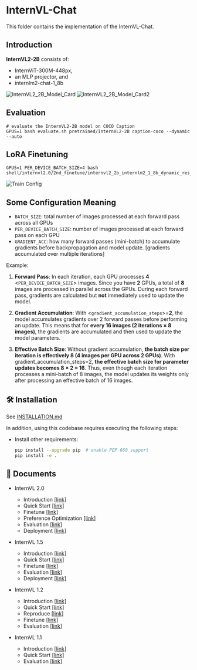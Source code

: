 # InternVL-Chat

This folder contains the implementation of the InternVL-Chat.


## Introduction
**InternVL2-2B** consists of:
- InternViT-300M-448px, 
- an MLP projector, and 
- internlm2-chat-1_8b


![InternVL2_2B_Model_Card](assets/model_card.png)
![InternVL2_2B_Model_Card2](assets/model_card2.png)

## Evaluation 
```aiignore
# evaluate the InternVL2-2B model on COCO Caption
GPUS=1 bash evaluate.sh pretrained/InternVL2-2B caption-coco --dynamic --auto
```

## LoRA Finetuning
```aiignore
GPUS=1 PER_DEVICE_BATCH_SIZE=4 bash shell/internvl2.0/2nd_finetune/internvl2_2b_internlm2_1_8b_dynamic_res_2nd_finetune_lora_coco.sh
```
![Train Config](assets/internvl2_2b_internlm2_1_8b_dynamic_res_2nd_finetune_lora_coco.png)

## Some Configuration Meaning
- `BATCH_SIZE`: total number of images processed at each forward pass across all GPUs
- `PER_DEVICE_BATCH_SIZE`: number of images processed at each forward pass on each GPU
- `GRADIENT_ACC`: how many forward passes (mini-batch) to accumulate gradients before backpropagation and model update. [gradients accumulated over multiple iterations]

Example: 
1. **Forward Pass**:
In each iteration, each GPU processes **4** <`PER_DEVICE_BATCH_SIZE`> images.
Since you have **2** GPUs, a total of **8** images are processed in parallel across the GPUs.
During each forward pass, gradients are calculated but **not** immediately used to update the model.

2. **Gradient Accumulation**:
With <`gradient_accumulation_steps`>=**2**, the model accumulates gradients over 2 forward passes before performing an update.
This means that for **every 16 images (2 iterations × 8 images)**, the gradients are accumulated and then used to update the model parameters.

3. **Effective Batch Size**:
Without gradient accumulation, **the batch size per iteration is effectively 8 (4 images per GPU across 2 GPUs)**.
With gradient_accumulation_steps=2, **the effective batch size for parameter updates becomes 8 × 2 = 16**.
Thus, even though each iteration processes a mini-batch of 8 images, the model updates its weights only after processing an effective batch of 16 images.


## 🛠️ Installation

See [INSTALLATION.md](../INSTALLATION.md)

In addition, using this codebase requires executing the following steps:

- Install other requirements:

  ```bash
  pip install --upgrade pip  # enable PEP 660 support
  pip install -e .
  ```

## 📖 Documents

- InternVL 2.0

  - Introduction [\[link\]](https://internvl.readthedocs.io/en/latest/internvl2.0/introduction.html)
  - Quick Start [\[link\]](https://internvl.readthedocs.io/en/latest/internvl2.0/quick_start.html)
  - Finetune [\[link\]](https://internvl.readthedocs.io/en/latest/internvl2.0/finetune.html)
  - Preference Optimization [\[link\]](https://internvl.readthedocs.io/en/latest/internvl2.0/preference_optimization.html)
  - Evaluation [\[link\]](https://internvl.readthedocs.io/en/latest/internvl2.0/evaluation.html)
  - Deployment [\[link\]](https://internvl.readthedocs.io/en/latest/internvl2.0/deployment.html)

- InternVL 1.5

  - Introduction [\[link\]](https://internvl.readthedocs.io/en/latest/internvl1.5/introduction.html)
  - Quick Start [\[link\]](https://internvl.readthedocs.io/en/latest/internvl1.5/quick_start.html)
  - Finetune [\[link\]](https://internvl.readthedocs.io/en/latest/internvl1.5/finetune.html)
  - Evaluation [\[link\]](https://internvl.readthedocs.io/en/latest/internvl1.5/evaluation.html)
  - Deployment [\[link\]](https://internvl.readthedocs.io/en/latest/internvl1.5/deployment.html)

- InternVL 1.2

  - Introduction [\[link\]](https://internvl.readthedocs.io/en/latest/internvl1.2/introduction.html)
  - Quick Start [\[link\]](https://internvl.readthedocs.io/en/latest/internvl1.2/quick_start.html)
  - Reproduce [\[link\]](https://internvl.readthedocs.io/en/latest/internvl1.2/reproduce.html)
  - Finetune [\[link\]](https://internvl.readthedocs.io/en/latest/internvl1.2/finetune.html)
  - Evaluation [\[link\]](https://internvl.readthedocs.io/en/latest/internvl1.2/evaluation.html)

- InternVL 1.1

  - Introduction [\[link\]](https://internvl.readthedocs.io/en/latest/internvl1.1/introduction.html)
  - Quick Start [\[link\]](https://internvl.readthedocs.io/en/latest/internvl1.1/quick_start.html)
  - Evaluation [\[link\]](https://internvl.readthedocs.io/en/latest/internvl1.1/evaluation.html)
